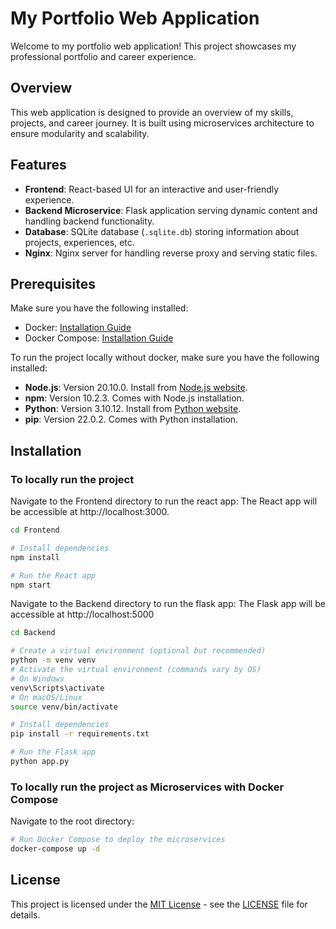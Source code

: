 # My Portfolio Web Application

Welcome to my portfolio web application! This project showcases my professional portfolio and career experience.

## Overview

This web application is designed to provide an overview of my skills, projects, and career journey. It is built using microservices architecture to ensure modularity and scalability.

## Features

- **Frontend**: React-based UI for an interactive and user-friendly experience.
- **Backend Microservice**: Flask application serving dynamic content and handling backend functionality.
- **Database**: SQLite database (`.sqlite.db`) storing information about projects, experiences, etc.
- **Nginx**: Nginx server for handling reverse proxy and serving static files.

## Prerequisites

Make sure you have the following installed:

- Docker: [Installation Guide](https://docs.docker.com/get-docker/)
- Docker Compose: [Installation Guide](https://docs.docker.com/compose/install/)

To run the project locally without docker, make sure you have the following installed:

- **Node.js**: Version 20.10.0. Install from [Node.js website](https://nodejs.org/).
- **npm**: Version 10.2.3. Comes with Node.js installation.
- **Python**: Version 3.10.12. Install from [Python website](https://www.python.org/).
- **pip**: Version 22.0.2. Comes with Python installation.

## Installation

### To locally run the project

Navigate to the Frontend directory to run the react app: The React app will be accessible at http://localhost:3000.

```bash
cd Frontend

# Install dependencies
npm install

# Run the React app
npm start
```

Navigate to the Backend directory to run the flask app: The Flask app will be accessible at http://localhost:5000

```bash
cd Backend

# Create a virtual environment (optional but recommended)
python -m venv venv
# Activate the virtual environment (commands vary by OS)
# On Windows
venv\Scripts\activate
# On macOS/Linux
source venv/bin/activate

# Install dependencies
pip install -r requirements.txt

# Run the Flask app
python app.py
```

### To locally run the project as Microservices with Docker Compose

Navigate to the root directory:

```bash
# Run Docker Compose to deploy the microservices
docker-compose up -d
```

## License

This project is licensed under the [MIT License](LICENSE) - see the [LICENSE](LICENSE) file for details.

